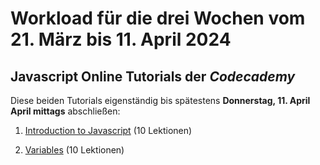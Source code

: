 # Workload für die drei Wochen vom 21. März bis 11. April 2024

## Javascript Online Tutorials der *Codecademy*

Diese beiden Tutorials eigenständig bis spätestens **Donnerstag, 11. April April mittags** abschließen:

1. [Introduction to Javascript](https://www.codecademy.com/courses/introduction-to-javascript/lessons/introduction-to-javascript/) (10 Lektionen)

2. [Variables](https://www.codecademy.com/courses/introduction-to-javascript/lessons/variables/) (10 Lektionen)
